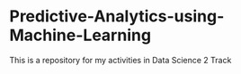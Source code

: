 # Predictive-Analytics-using-Machine-Learning
This is a repository for my activities in Data Science 2 Track
